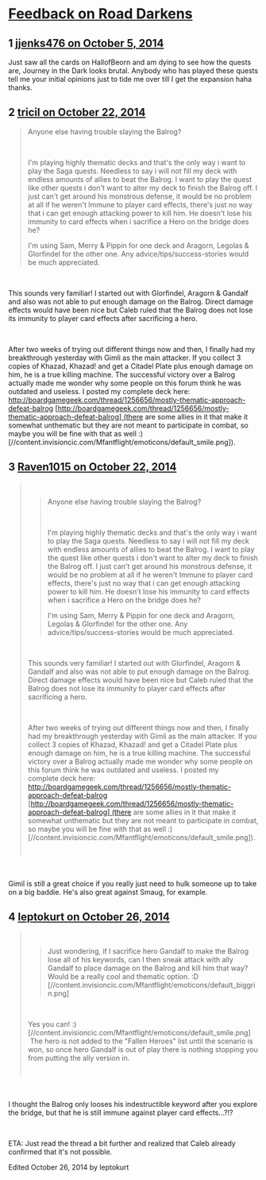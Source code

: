 # [Feedback on Road Darkens](https://community.fantasyflightgames.com/topic/124171-feedback-on-road-darkens/)

## 1 [jjenks476 on October 5, 2014](https://community.fantasyflightgames.com/topic/124171-feedback-on-road-darkens/?do=findComment&comment=1288726)

Just saw all the cards on HallofBeorn and am dying to see how the quests are, Journey in the Dark looks brutal. Anybody who has played these quests tell me your initial opinions just to tide me over till I get the expansion haha thanks.

## 2 [tricil on October 22, 2014](https://community.fantasyflightgames.com/topic/124171-feedback-on-road-darkens/?do=findComment&comment=1308278)

> Anyone else having trouble slaying the Balrog?
> 
>  
> 
> I'm playing highly thematic decks and that's the only way i want to play the Saga quests. Needless to say i will not fill my deck with endless amounts of allies to beat the Balrog. I want to play the quest like other quests i don't want to alter my deck to finish the Balrog off. I just can't get around his monstrous defense, it would be no problem at all if he weren't Immune to player card effects, there's just no way that i can get enough attacking power to kill him. He doesn't lose his immunity to card effects when i sacrifice a Hero on the bridge does he? 
> 
> I'm using Sam, Merry & Pippin for one deck and Aragorn, Legolas & Glorfindel for the other one. Any advice/tips/success-stories would be much appreciated.

 

This sounds very familiar! I started out with Glorfindel, Aragorn & Gandalf and also was not able to put enough damage on the Balrog. Direct damage effects would have been nice but Caleb ruled that the Balrog does not lose its immunity to player card effects after sacrificing a hero.

 

After two weeks of trying out different things now and then, I finally had my breakthrough yesterday with Gimli as the main attacker. If you collect 3 copies of Khazad, Khazad! and get a Citadel Plate plus enough damage on him, he is a true killing machine. The successful victory over a Balrog actually made me wonder why some people on this forum think he was outdated and useless. I posted my complete deck here: http://boardgamegeek.com/thread/1256656/mostly-thematic-approach-defeat-balrog [http://boardgamegeek.com/thread/1256656/mostly-thematic-approach-defeat-balrog] (there are some allies in it that make it somewhat unthematic but they are not meant to participate in combat, so maybe you will be fine with that as well :) [//content.invisioncic.com/Mfantflight/emoticons/default_smile.png]).

## 3 [Raven1015 on October 22, 2014](https://community.fantasyflightgames.com/topic/124171-feedback-on-road-darkens/?do=findComment&comment=1308299)

>  
> 
> > Anyone else having trouble slaying the Balrog?
> > 
> >  
> > 
> > I'm playing highly thematic decks and that's the only way i want to play the Saga quests. Needless to say i will not fill my deck with endless amounts of allies to beat the Balrog. I want to play the quest like other quests i don't want to alter my deck to finish the Balrog off. I just can't get around his monstrous defense, it would be no problem at all if he weren't Immune to player card effects, there's just no way that i can get enough attacking power to kill him. He doesn't lose his immunity to card effects when i sacrifice a Hero on the bridge does he? 
> > 
> > I'm using Sam, Merry & Pippin for one deck and Aragorn, Legolas & Glorfindel for the other one. Any advice/tips/success-stories would be much appreciated.
> 
>  
> 
> This sounds very familiar! I started out with Glorfindel, Aragorn & Gandalf and also was not able to put enough damage on the Balrog. Direct damage effects would have been nice but Caleb ruled that the Balrog does not lose its immunity to player card effects after sacrificing a hero.
> 
>  
> 
> After two weeks of trying out different things now and then, I finally had my breakthrough yesterday with Gimli as the main attacker. If you collect 3 copies of Khazad, Khazad! and get a Citadel Plate plus enough damage on him, he is a true killing machine. The successful victory over a Balrog actually made me wonder why some people on this forum think he was outdated and useless. I posted my complete deck here: http://boardgamegeek.com/thread/1256656/mostly-thematic-approach-defeat-balrog [http://boardgamegeek.com/thread/1256656/mostly-thematic-approach-defeat-balrog] (there are some allies in it that make it somewhat unthematic but they are not meant to participate in combat, so maybe you will be fine with that as well :) [//content.invisioncic.com/Mfantflight/emoticons/default_smile.png]).
> 
>  

 

Gimil is still a great choice if you really just need to hulk someone up to take on a big baddie. He's also great against Smaug, for example.

## 4 [leptokurt on October 26, 2014](https://community.fantasyflightgames.com/topic/124171-feedback-on-road-darkens/?do=findComment&comment=1312042)

>  
> 
> > Just wondering, if I sacrifice hero Gandalf to make the Balrog lose all of his keywords, can I then sneak attack with ally Gandalf to place damage on the Balrog and kill him that way? Would be a really cool and thematic option. :D [//content.invisioncic.com/Mfantflight/emoticons/default_biggrin.png]
> 
>  
> 
> Yes you can! :) [//content.invisioncic.com/Mfantflight/emoticons/default_smile.png]  The hero is not added to the "Fallen Heroes" list until the scenario is won, so once hero Gandalf is out of play there is nothing stopping you from putting the ally version in.
> 
>  

 

I thought the Balrog only looses his indestructible keyword after you explore the bridge, but that he is still immune against player card effects...?!?

 

ETA: Just read the thread a bit further and realized that Caleb already confirmed that it's not possible.

Edited October 26, 2014 by leptokurt

